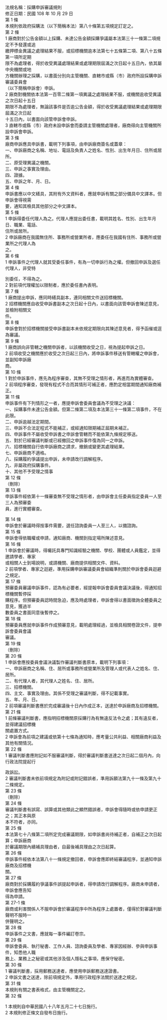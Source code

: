 法規名稱：採購申訴審議規則  
修正日期：民國 108 年 10 月 29 日  
第 1 條  
本規則依政府採購法（以下簡稱本法）第八十條第五項規定訂定之。  
第 2 條  
1 廠商對於公告金額以上採購、未達公告金額採購爭議屬本法第三十一條第二項規定不予發還或追  
繳押標金異議之處理結果不服，或招標機關逾本法第七十五條第二項、第八十五條第一項所定期  
限不為處理者，得於收受異議處理結果或處理期限屆滿之次日起十五日內，依其屬中央機關或地  
方機關辦理之採購，以書面分別向主管機關、直轄市或縣（市）政府所設採購申訴審議委員會  
（以下簡稱申訴會）申訴。  
2 廠商對機關依本法第一百零二條第一項異議之處理結果不服，或機關逾收受異議之次日起十五日  
期限不為處理者，無論該事件是否逾公告金額，得於收受異議處理結果或處理期限屆滿之次日起  
十五日內，以書面向該管申訴會申訴。  
3 直轄市或縣（市）政府未設申訴會而委請主管機關處理者，廠商得向主管機關所設申訴會申訴。  
第 3 條  
廠商申訴應具申訴書，載明下列事項，由申訴廠商簽名或蓋章：  
一、申訴廠商之名稱、地址、電話及負責人之姓名、性別、出生年月日、住所或居所。  
二、原受理異議之機關。  
三、申訴之事實及理由。  
四、證據。  
五、申訴之年、月、日。  
第 4 條  
申訴書應以中文繕具，其附有外文資料者，應就申訴有關之部分備具中文譯本。但申訴會得視需  
要，通知其檢具其他部分之中文譯本。  
第 5 條  
1 申訴得委任代理人為之。代理人應提出委任書，載明其姓名、性別、出生年月日、職業、電話、  
住所或居所。  
2 申訴廠商在我國無住所、事務所或營業所者，應委任在我國有住所、事務所或營業所之代理人為  
之。  
第 6 條  
1 申訴事件之代理人就其受委任事件，有為一切申訴行為之權。但撤回申訴及選任代理人，非受特  


別委任，不得為之。  
2 對前項代理權加以限制者，應於委任書內表明。  
第 7 條  
1 廠商提出申訴，應同時繕具副本，連同相關文件送招標機關。  
2 招標機關應自收受申訴書副本之次日起十日內，以書面向該管申訴會陳述意見，並檢附相關文  
件。  
第 8 條  
申訴會對於招標機關接受申訴書副本未依規定期限向其陳述意見者，得予函催或逕為審議。  
第 9 條  
1 廠商誤向非管轄之機關申訴者，以該機關收受之日，視為提起申訴之日。  
2 前項收受之機關應於收受之次日起三日內，將申訴事件移送有管轄權之申訴會，並副知申訴廠  
商。  
第 10 條  
1 對於申訴事件，應先為程序審查，其無不受理之情形者，再進而為實體審查。  
2 前項程序審查，發現有程式不合而其情形可補正者，應酌定相當期間通知廠商補正。  
第 11 條  
申訴事件有下列情形之一者，應提申訴會委員會議為不受理之決議：  
一、採購事件未達公告金額。但第二條第二項及本法第三十一條第二項事件，不在此限。  
二、申訴逾越法定期間。  
三、申訴不合法定程式不能補正，或經通知限期補正屆期未補正。  
四、申訴事件不屬收受申訴書之申訴會管轄而不能依第九條規定移送。  
五、對於已經審議判斷或已經撤回之申訴事件復為同一之申訴。  
六、招標機關自行依申訴廠商之請求，撤銷或變更其處理結果。  
七、申訴廠商不適格。  
八、採購履約爭議提出申訴，未申請改行調解程序。  
九、非屬政府採購事件。  
十、其他不予受理之情事  
第 12 條  
（刪除）  
第 13 條  
申訴事件經依第十一條審查無不受理之情形者，由申訴會主任委員指定委員一人至三人為預審委  
員，進行實體審查。  


第 14 條  
申訴會於審議時得按事件需要，選任諮詢委員一人至三人，以備諮詢。  
第 15 條  
申訴會得依職權或申請，通知廠商、機關到指定場所陳述意見。  
第 16 條  
1 申訴會於審議時，得囑託具專門知識經驗之機關、學校、團體或人員鑑定，並得邀請學者、專家  
或相關人士到場說明，或請機關、廠商提供相關文件、資料。  
2 前項學者、專家之迴避，準用採購申訴審議委員會組織準則關於申訴會委員迴避之規定。  
第 17 條  
預審委員審議申訴事件，認為有必要者，經提報申訴會委員會議決議後，得通知招標機關暫停採  
購程序。但預審委員認時間急迫，應及時處理者，申訴會得以書面徵詢全體委員之意見，獲過半  
數委員之書面同意後暫停之。  
第 18 條  
預審委員應就申訴事件作成預審意見，載明處理經過，並檢具相關卷證文件，提申訴會委員會議  
審議。  
第 19 條  
（刪除）  
第 20 條  
1 申訴會應按委員會議決議製作審議判斷書原本，載明下列事項：  
一、申訴廠商之名稱、住、居所或事務所或營業所及管理人或代表人之姓名、住、居所。  
二、有代理人者，其代理人之姓名、住、居所。  
三、招標機關。  
四、主文、事實及理由。其係不受理之審議判斷，得不記載事實。  
五、年、月、日。  
2 前項審議判斷書應於完成審議後十日內作成正本，送達於申訴廠商及招標機關。  
第 21 條  
1 前條審議判斷書，應指明招標機關原採購行為有無違反法令之處；其有違反者，並得建議招標機  
關處置方式。  
2 申訴會為前項之建議或依第十七條為通知時，應考量公共利益、相關廠商利益及其他有關情況。  
第 22 條  
1 審議判斷書應附記如不服審議判斷，得於審議判斷書送達之次日起二個月內，向行政法院提起行  


政訴訟。  
2 審議判斷書未依前項規定為附記或附記錯誤者，準用訴願法第九十一條及第九十二條規定。  
第 23 條  
（刪除）  
第 24 條  
審議判斷書有誤寫、誤算或其他類此之顯然錯誤者，申訴會得隨時或依申請更正之；其正本與原  
本不符者，亦同。  
第 25 條  
本法第七十八條第二項所定完成審議期限，如申訴書尚待補正者，自補正之次日起算；申訴廠商  
於審議期限內續補具理由者，自最後補具理由之次日起算。  
第 26 條  
申訴事件經依本法第八十一條規定撤回者，申訴會應即終結審議程序，並通知申訴廠商及招標機  
關。  
第 27 條  
廠商對於採購履約爭議事件誤提起申訴者，得申請改行調解程序。廠商未申請者，申訴會應告知  
得為申請。  
第 27-1 條  
廠商或利害關係人不服申訴會於審議程序中所為程序上處置者，僅得於對審議判斷聲明不服時一  
併聲明之。  
第 28 條  
申訴事件之文書，應就每一事件編訂卷宗。  
第 29 條  
申訴會委員、執行秘書、工作人員、諮詢委員及學者、專家因經辦、參與申訴事件，知悉他人職  
務上、業務上之秘密或其他涉及個人隱私之事項，應保守秘密。  
第 30 條  
1 審議判斷書，採用郵務送達者，應使用申訴郵務送達證書。  
2 申訴文書之送達，除前項規定外，準用行政程序法關於送達之規定。  
第 31 條  
本規則有關之書表格式，由主管機關定之。  
第 32 條  


1 本規則自中華民國八十八年五月二十七日施行。  
2 本規則修正條文自發布日施行。  


